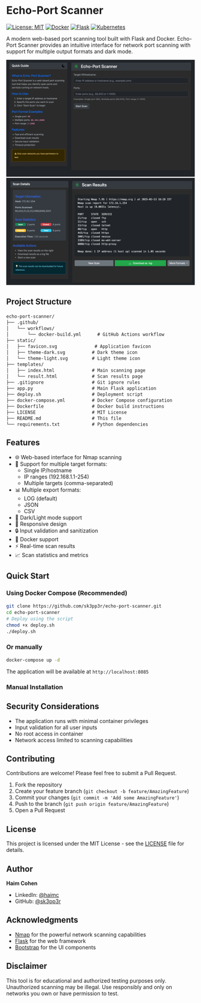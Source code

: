 # Echo-Port Scanner

[![License: MIT](https://img.shields.io/badge/License-MIT-yellow.svg)](https://opensource.org/licenses/MIT)
[![Docker](https://img.shields.io/badge/docker-%230db7ed.svg?style=flat&logo=docker&logoColor=white)](https://www.docker.com/)
[![Flask](https://img.shields.io/badge/flask-%23000.svg?style=flat&logo=flask&logoColor=white)](https://flask.palletsprojects.com/)
[![Kubernetes](https://img.shields.io/badge/kubernetes-%23326ce5.svg?style=flat&logo=kubernetes&logoColor=white)](https://kubernetes.io/)

A modern web-based port scanning tool built with Flask and Docker. Echo-Port Scanner provides an intuitive interface for network port scanning with support for multiple output formats and dark mode.

![Echo-Port Scanner Screenshot](screenshots/main.jpg)
![Echo-Port Scanner Screenshot](screenshots/results.png)

## Project Structure
```
echo-port-scanner/
├── .github/
│   └── workflows/
│       └── docker-build.yml      # GitHub Actions workflow
├── static/
│   ├── favicon.svg              # Application favicon
│   ├── theme-dark.svg          # Dark theme icon
│   └── theme-light.svg         # Light theme icon
├── templates/
│   ├── index.html              # Main scanning page
│   └── result.html             # Scan results page
├── .gitignore                  # Git ignore rules
├── app.py                      # Main Flask application
├── deploy.sh                   # Deployment script
├── docker-compose.yml          # Docker Compose configuration
├── Dockerfile                  # Docker build instructions
├── LICENSE                     # MIT License
├── README.md                   # This file
└── requirements.txt            # Python dependencies
```

## Features

- 🌐 Web-based interface for Nmap scanning
- 🎯 Support for multiple target formats:
  - Single IP/hostname
  - IP ranges (192.168.1.1-254)
  - Multiple targets (comma-separated)
- 📊 Multiple export formats:
  - LOG (default)
  - JSON
  - CSV
- 🌙 Dark/Light mode support
- 📱 Responsive design
- 🔒 Input validation and sanitization
- 🐳 Docker support
- ⚡ Real-time scan results
- 📈 Scan statistics and metrics

## Quick Start

### Using Docker Compose (Recommended)
```bash
git clone https://github.com/sk3pp3r/echo-port-scanner.git
cd echo-port-scanner
# Deploy using the script
chmod +x deploy.sh
./deploy.sh
```

### Or manually
```bash
docker-compose up -d
```

The application will be available at `http://localhost:8085`

### Manual Installation

## Security Considerations

- The application runs with minimal container privileges
- Input validation for all user inputs
- No root access in container
- Network access limited to scanning capabilities

## Contributing

Contributions are welcome! Please feel free to submit a Pull Request.

1. Fork the repository
2. Create your feature branch (`git checkout -b feature/AmazingFeature`)
3. Commit your changes (`git commit -m 'Add some AmazingFeature'`)
4. Push to the branch (`git push origin feature/AmazingFeature`)
5. Open a Pull Request

## License

This project is licensed under the MIT License - see the [LICENSE](LICENSE) file for details.

## Author

**Haim Cohen**
- LinkedIn: [@haimc](https://www.linkedin.com/in/haimc/)
- GitHub: [@sk3pp3r](https://github.com/sk3pp3r)

## Acknowledgments

- [Nmap](https://nmap.org/) for the powerful network scanning capabilities
- [Flask](https://flask.palletsprojects.com/) for the web framework
- [Bootstrap](https://getbootstrap.com/) for the UI components

## Disclaimer

This tool is for educational and authorized testing purposes only. Unauthorized scanning may be illegal. Use responsibly and only on networks you own or have permission to test.
